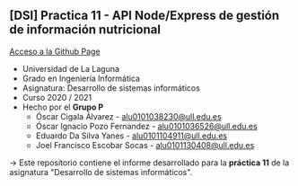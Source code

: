 ## [DSI] Practica 11 - API Node/Express de gestión de información nutricional

[Acceso a la Github Page](https://ull-esit-inf-dsi-2021.github.io/ull-esit-inf-dsi-20-21-prct11-menu-api-grupo-p/)

* Universidad de La Laguna
* Grado en Ingeniería Informática
* Asignatura: Desarrollo de sistemas informáticos
* Curso 2020 / 2021
* Hecho por el **Grupo P**
  * Óscar Cigala Álvarez - alu0101038230@ull.edu.es
  * Óscar Ignacio Pozo Fernandez - alu0101036526@ull.edu.es
  * Eduardo Da Silva Yanes - alu0101104911@ull.edu.es
  * Joel Francisco Escobar Socas - alu0101130408@ull.edu.es

-> Este repositorio contiene el informe desarrollado para la **práctica 11** de la asignatura "Desarrollo de sistemas informáticos".